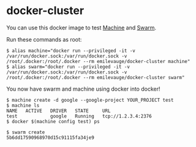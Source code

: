 # docker-cluster

You can use this docker image to test [Machine](https://github.com/docker/machine) and [Swarm](https://github.com/docker/swarm).

Run these commands as root:

	$ alias machine="docker run --privileged -it -v /var/run/docker.sock:/var/run/docker.sock -v /root/.docker:/root/.docker --rm emilevauge/docker-cluster machine"
	$ alias swarm="docker run --privileged -it -v /var/run/docker.sock:/var/run/docker.sock -v /root/.docker:/root/.docker --rm emilevauge/docker-cluster swarm"

You now have swarm and machine using docker into docker!

	$ machine create -d google --google-project YOUR_PROJECT test
	$ machine ls
	NAME   ACTIVE   DRIVER   STATE     URL
	test            google   Running   tcp://1.2.3.4:2376
	$ docker $(machine config test) ps
	
	$ swarm create
	5b6dd17590968970d15c91115fa34je9
	
